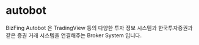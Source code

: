 # autobot
BizFing Autobot 은 TradingView 등의 다양한 투자 정보 시스템과 한국투자증권과 같은 증권 거래 시스템을 연결해주는 Broker System 입니다.
